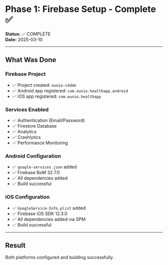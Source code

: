 # Phase 1: Firebase Setup - Complete ✅

**Status:** ✅ COMPLETE  
**Date:** 2025-03-10

---

## What Was Done

### Firebase Project
- ✅ Project created: `eunio-c4dde`
- ✅ Android app registered: `com.eunio.healthapp.android`
- ✅ iOS app registered: `com.eunio.healthapp`

### Services Enabled
- ✅ Authentication (Email/Password)
- ✅ Firestore Database
- ✅ Analytics
- ✅ Crashlytics
- ✅ Performance Monitoring

### Android Configuration
- ✅ `google-services.json` added
- ✅ Firebase BoM 32.7.0
- ✅ All dependencies added
- ✅ Build successful

### iOS Configuration
- ✅ `GoogleService-Info.plist` added
- ✅ Firebase iOS SDK 12.3.0
- ✅ All dependencies added via SPM
- ✅ Build successful

---

## Result
Both platforms configured and building successfully.
